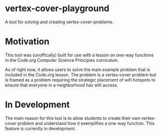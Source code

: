 # vertex-cover-playground
A tool for solving and creating vertex-cover-problems.

# Motivation
This tool was (unoffically) built for use with a lesson on one-way functions in the Code.org Computer Science Principles curriculum.

As of right now, it allows users to solve the main example problem that is included in the Code.org lesson. The problem is a vertex-cover problem but is framed as a problem requiring the strategic placement of wifi hotspots to ensure that everyone in a neighborhood has wifi access.

# In Development
The main reason for this tool is to allow students to create their own vertex-cover problem and understand how it exemplifies a one-way function. This feature is currently in development.

